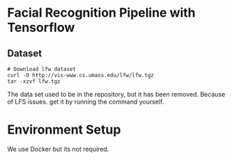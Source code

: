 # Facial Recognition Pipeline with Tensorflow

## Dataset

    # Download lfw dataset
    curl -O http://vis-www.cs.umass.edu/lfw/lfw.tgz
    tar -xzvf lfw.tgz

The data set used to be in the repository, but it has been removed. Because of LFS issues. get it by running the command yourself.

# Environment Setup

We use Docker but its not required.